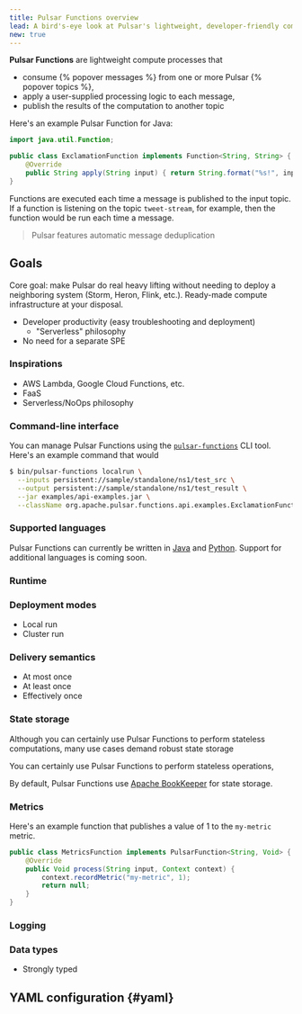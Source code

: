 ```yaml
---
title: Pulsar Functions overview
lead: A bird's-eye look at Pulsar's lightweight, developer-friendly compute platform
new: true
---
```



**Pulsar Functions** are lightweight compute processes that

* consume {% popover messages %} from one or more Pulsar {% popover topics %},
* apply a user-supplied processing logic to each message,
* publish the results of the computation to another topic

Here's an example Pulsar Function for Java:

```java
import java.util.Function;

public class ExclamationFunction implements Function<String, String> {
    @Override
    public String apply(String input) { return String.format("%s!", input); }
}
```

Functions are executed each time a message is published to the input topic. If a function is listening on the topic `tweet-stream`, for example, then the function would be run each time a message.

> Pulsar features automatic message deduplication

## Goals

Core goal: make Pulsar do real heavy lifting without needing to deploy a neighboring system (Storm, Heron, Flink, etc.). Ready-made compute infrastructure at your disposal.

* Developer productivity (easy troubleshooting and deployment)
  * "Serverless" philosophy
* No need for a separate SPE

### Inspirations

* AWS Lambda, Google Cloud Functions, etc.
* FaaS
* Serverless/NoOps philosophy

### Command-line interface

You can manage Pulsar Functions using the [`pulsar-functions`](../../reference/CliTools#pulsar-functions) CLI tool. Here's an example command that would

```bash
$ bin/pulsar-functions localrun \
  --inputs persistent://sample/standalone/ns1/test_src \
  --output persistent://sample/standalone/ns1/test_result \
  --jar examples/api-examples.jar \
  --className org.apache.pulsar.functions.api.examples.ExclamationFunction
```

### Supported languages

Pulsar Functions can currently be written in [Java](../../functions/api#java) and [Python](../../functions/api#python). Support for additional languages is coming soon.

### Runtime

### Deployment modes

* Local run
* Cluster run

### Delivery semantics

* At most once
* At least once
* Effectively once

### State storage

Although you can certainly use Pulsar Functions to perform stateless computations, many use cases demand robust state storage


You can certainly use Pulsar Functions to perform stateless operations, 

By default, Pulsar Functions use [Apache BookKeeper](https://bookkeeper.apache.org) for state storage.

### Metrics

Here's an example function that publishes a value of 1 to the `my-metric` metric.

```java
public class MetricsFunction implements PulsarFunction<String, Void> {
    @Override
    public Void process(String input, Context context) {
        context.recordMetric("my-metric", 1);
        return null;
    }
}
```

### Logging

### Data types

* Strongly typed

## YAML configuration {#yaml}

